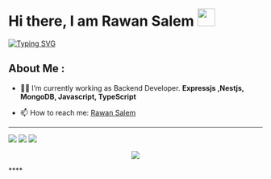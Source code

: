 # Hi there, I am Rawan Salem <img src="https://media.giphy.com/media/hvRJCLFzcasrR4ia7z/giphy.gif" width="35">

[![Typing SVG](https://readme-typing-svg.herokuapp.com?size=50&pause=1000&color=grey&width=600&height=70&lines=Welcome)](https://git.io/typing-svg)

## About Me :
- 👩‍💻 I’m currently working as Backend Developer. **Expressjs ,Nestjs, MongoDB, Javascript, TypeScript**

- 📫 How to reach me: [Rawan Salem](https://www.linkedin.com/in/rawan-salem-b-02570521b/)

<hr/>
<img src="https://github-readme-stats.vercel.app/api?username=rrawann&count_private=true&show_icons=true&hide_title=true" />

<img src="https://github-readme-stats.vercel.app/api/top-langs/?username=rrawann&hide_title=true&layout=compact" />

<img src="https://github-readme-streak-stats.herokuapp.com?user=rrawann&theme=gruvbox_duo&hide_border=true" />


<p align="center"> <img src="https://user-images.githubusercontent.com/120065120/212209674-07b3685e-1127-4f42-9871-3a423d343fa2.svg" /> </p>****

    
